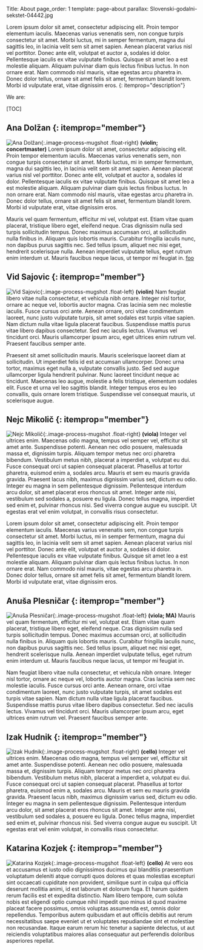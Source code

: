 Title: About
page_order: 1
template: page-about
parallax: Slovenski-godalni-sekstet-04442.jpg


Lorem ipsum dolor sit amet, consectetur adipiscing elit. Proin tempor elementum iaculis. Maecenas varius venenatis sem, non congue turpis consectetur sit amet. Morbi luctus, mi in semper fermentum, magna dui sagittis leo, in lacinia velit sem sit amet sapien. Aenean placerat varius nisl vel porttitor. Donec ante elit, volutpat et auctor a, sodales id dolor. Pellentesque iaculis ex vitae vulputate finibus. Quisque sit amet leo a est molestie aliquam. Aliquam pulvinar diam quis lectus finibus luctus. In non ornare erat. Nam commodo nisl mauris, vitae egestas arcu pharetra in. Donec dolor tellus, ornare sit amet felis sit amet, fermentum blandit lorem. Morbi id vulputate erat, vitae dignissim eros.
{: itemprop="description"}

We are:

[TOC]


## Ana Dolžan {: itemprop="member"}

![Ana Dolžan]({static}/images/mugshot/Ana-Dolžan.jpg){:.image-process-mugshot .float-right}
**(violin; concertmaster)**
Lorem ipsum dolor sit amet, consectetur adipiscing elit. Proin tempor elementum iaculis. Maecenas varius venenatis sem, non congue turpis consectetur sit amet. Morbi luctus, mi in semper fermentum, magna dui sagittis leo, in lacinia velit sem sit amet sapien. Aenean placerat varius nisl vel porttitor. Donec ante elit, volutpat et auctor a, sodales id dolor. Pellentesque iaculis ex vitae vulputate finibus. Quisque sit amet leo a est molestie aliquam. Aliquam pulvinar diam quis lectus finibus luctus. In non ornare erat. Nam commodo nisl mauris, vitae egestas arcu pharetra in. Donec dolor tellus, ornare sit amet felis sit amet, fermentum blandit lorem. Morbi id vulputate erat, vitae dignissim eros.

Mauris vel quam fermentum, efficitur mi vel, volutpat est. Etiam vitae quam placerat, tristique libero eget, eleifend neque. Cras dignissim nulla sed turpis sollicitudin tempus. Donec maximus accumsan orci, at sollicitudin nulla finibus in. Aliquam quis lobortis mauris. Curabitur fringilla iaculis nunc, non dapibus purus sagittis nec. Sed tellus ipsum, aliquet nec nisi eget, hendrerit scelerisque nulla. Aenean imperdiet vulputate tellus, eget rutrum enim interdum ut. Mauris faucibus neque lacus, ut tempor mi feugiat in. [foo](foo)


## Vid Sajovic {: itemprop="member"}

![Vid Sajovic]({static}/images/mugshot/Vid-Sajovic.jpg){:.image-process-mugshot .float-left}
**(violin)**
Nam feugiat libero vitae nulla consectetur, et vehicula nibh ornare. Integer nisl tortor, ornare ac neque vel, lobortis auctor magna. Cras lacinia sem nec molestie iaculis. Fusce cursus orci ante. Aenean ornare, orci vitae condimentum laoreet, nunc justo vulputate turpis, sit amet sodales est turpis vitae sapien. Nam dictum nulla vitae ligula placerat faucibus. Suspendisse mattis purus vitae libero dapibus consectetur. Sed nec iaculis lectus. Vivamus vel tincidunt orci. Mauris ullamcorper ipsum arcu, eget ultrices enim rutrum vel. Praesent faucibus semper ante.

Praesent sit amet sollicitudin mauris. Mauris scelerisque laoreet diam at sollicitudin. Ut imperdiet felis id est accumsan ullamcorper. Donec urna tortor, maximus eget nulla a, vulputate convallis justo. Sed sed augue ullamcorper ligula hendrerit pulvinar. Nunc laoreet tincidunt neque ac tincidunt. Maecenas leo augue, molestie a felis tristique, elementum sodales elit. Fusce et urna vel leo sagittis blandit. Integer tempus eros eu leo convallis, quis ornare lorem tristique. Suspendisse vel consequat mauris, ut scelerisque augue.


## Nejc Mikolič {: itemprop="member"}

![Nejc Mikolič]({static}/images/mugshot/Nejc-Mikolič.jpg){:.image-process-mugshot .float-right}
**(viola)**
Integer vel ultrices enim. Maecenas odio magna, tempus vel semper vel, efficitur sit amet ante. Suspendisse potenti. Aenean nec odio posuere, malesuada massa et, dignissim turpis. Aliquam tempor metus nec orci pharetra bibendum. Vestibulum metus nibh, placerat a imperdiet a, volutpat eu dui. Fusce consequat orci ut sapien consequat placerat. Phasellus at tortor pharetra, euismod enim a, sodales arcu. Mauris et sem eu mauris gravida gravida. Praesent lacus nibh, maximus dignissim varius sed, dictum eu odio. Integer eu magna in sem pellentesque dignissim. Pellentesque interdum arcu dolor, sit amet placerat eros rhoncus sit amet. Integer ante nisi, vestibulum sed sodales a, posuere eu ligula. Donec tellus magna, imperdiet sed enim et, pulvinar rhoncus nisi. Sed viverra congue augue eu suscipit. Ut egestas erat vel enim volutpat, in convallis risus consectetur.

Lorem ipsum dolor sit amet, consectetur adipiscing elit. Proin tempor elementum iaculis. Maecenas varius venenatis sem, non congue turpis consectetur sit amet. Morbi luctus, mi in semper fermentum, magna dui sagittis leo, in lacinia velit sem sit amet sapien. Aenean placerat varius nisl vel porttitor. Donec ante elit, volutpat et auctor a, sodales id dolor. Pellentesque iaculis ex vitae vulputate finibus. Quisque sit amet leo a est molestie aliquam. Aliquam pulvinar diam quis lectus finibus luctus. In non ornare erat. Nam commodo nisl mauris, vitae egestas arcu pharetra in. Donec dolor tellus, ornare sit amet felis sit amet, fermentum blandit lorem. Morbi id vulputate erat, vitae dignissim eros.


## Anuša Plesničar {: itemprop="member"}

![Anuša Plesničar]({static}/images/mugshot/Anuša-Plesničar.jpg){:.image-process-mugshot .float-left}
**(viola; MA)**
Mauris vel quam fermentum, efficitur mi vel, volutpat est. Etiam vitae quam placerat, tristique libero eget, eleifend neque. Cras dignissim nulla sed turpis sollicitudin tempus. Donec maximus accumsan orci, at sollicitudin nulla finibus in. Aliquam quis lobortis mauris. Curabitur fringilla iaculis nunc, non dapibus purus sagittis nec. Sed tellus ipsum, aliquet nec nisi eget, hendrerit scelerisque nulla. Aenean imperdiet vulputate tellus, eget rutrum enim interdum ut. Mauris faucibus neque lacus, ut tempor mi feugiat in.

Nam feugiat libero vitae nulla consectetur, et vehicula nibh ornare. Integer nisl tortor, ornare ac neque vel, lobortis auctor magna. Cras lacinia sem nec molestie iaculis. Fusce cursus orci ante. Aenean ornare, orci vitae condimentum laoreet, nunc justo vulputate turpis, sit amet sodales est turpis vitae sapien. Nam dictum nulla vitae ligula placerat faucibus. Suspendisse mattis purus vitae libero dapibus consectetur. Sed nec iaculis lectus. Vivamus vel tincidunt orci. Mauris ullamcorper ipsum arcu, eget ultrices enim rutrum vel. Praesent faucibus semper ante.


## Izak Hudnik {: itemprop="member"}

![Izak Hudnik]({static}/images/mugshot/Izak-Hudnik.jpg){:.image-process-mugshot .float-right}
**(cello)**
Integer vel ultrices enim. Maecenas odio magna, tempus vel semper vel, efficitur sit amet ante. Suspendisse potenti. Aenean nec odio posuere, malesuada massa et, dignissim turpis. Aliquam tempor metus nec orci pharetra bibendum. Vestibulum metus nibh, placerat a imperdiet a, volutpat eu dui. Fusce consequat orci ut sapien consequat placerat. Phasellus at tortor pharetra, euismod enim a, sodales arcu. Mauris et sem eu mauris gravida gravida. Praesent lacus nibh, maximus dignissim varius sed, dictum eu odio. Integer eu magna in sem pellentesque dignissim. Pellentesque interdum arcu dolor, sit amet placerat eros rhoncus sit amet. Integer ante nisi, vestibulum sed sodales a, posuere eu ligula. Donec tellus magna, imperdiet sed enim et, pulvinar rhoncus nisi. Sed viverra congue augue eu suscipit. Ut egestas erat vel enim volutpat, in convallis risus consectetur.


## Katarina Kozjek {: itemprop="member"}

![Katarina Kozjek]({static}/images/mugshot/Katarina-Kozjek.jpg){:.image-process-mugshot .float-left}
**(cello)**
At vero eos et accusamus et iusto odio dignissimos ducimus qui blanditiis praesentium voluptatum deleniti atque corrupti quos dolores et quas molestias excepturi sint occaecati cupiditate non provident, similique sunt in culpa qui officia deserunt mollitia animi, id est laborum et dolorum fuga. Et harum quidem rerum facilis est et expedita distinctio. Nam libero tempore, cum soluta nobis est eligendi optio cumque nihil impedit quo minus id quod maxime placeat facere possimus, omnis voluptas assumenda est, omnis dolor repellendus. Temporibus autem quibusdam et aut officiis debitis aut rerum necessitatibus saepe eveniet ut et voluptates repudiandae sint et molestiae non recusandae. Itaque earum rerum hic tenetur a sapiente delectus, ut aut reiciendis voluptatibus maiores alias consequatur aut perferendis doloribus asperiores repellat.


<div class="signature"></div>